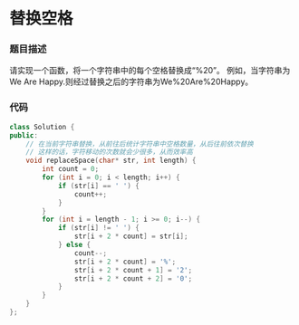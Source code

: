 # 替换空格

### 题目描述

请实现一个函数，将一个字符串中的每个空格替换成“%20”。
例如，当字符串为We Are Happy.则经过替换之后的字符串为We%20Are%20Happy。

### 代码

```cpp
class Solution {
public:
    // 在当前字符串替换，从前往后统计字符串中空格数量，从后往前依次替换
    // 这样的话，字符移动的次数就会少很多，从而效率高
    void replaceSpace(char* str, int length) {
        int count = 0;
        for (int i = 0; i < length; i++) {
            if (str[i] == ' ') {
                count++;
            }
        }
        for (int i = length - 1; i >= 0; i--) {
            if (str[i] != ' ') {
                str[i + 2 * count] = str[i];
            } else {
                count--;
                str[i + 2 * count] = '%';
                str[i + 2 * count + 1] = '2';
                str[i + 2 * count + 2] = '0';
            }
        }
    }
};
```
